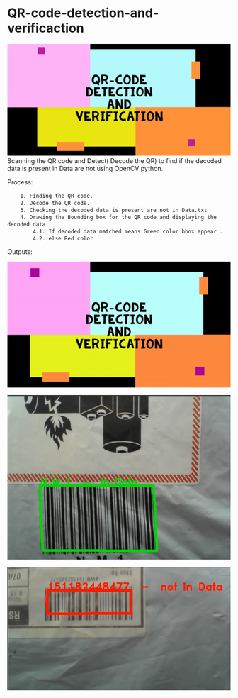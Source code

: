 # QR-code-detection-and-verificaction
![alt text](https://github.com/rbsathish/QR-code-detection/blob/main/images/QR.png)
Scanning the QR code and Detect( Decode the QR) to find if the decoded data is present in Data are not using OpenCV python.


Process:


        1. Finding the QR code. 
        2. Decode the QR code.
        3. Checking the decoded data is present are not in Data.txt
        4. Drawing the Bounding box for the QR code and displaying the decoded data.
            4.1. If decoded data matched means Green color bbox appear .
            4.2. else Red color 
    
Outputs:

![alt text](https://github.com/rbsathish/QR-code-detection/blob/main/images/qr-gif.gif)

![alt text](https://github.com/rbsathish/QR-code-detection/blob/main/images/Authorized.png)

![alt text](https://github.com/rbsathish/QR-code-detection/blob/main/images/UnAuthorized.png)
